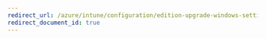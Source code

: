 ```yaml
---
redirect_url: /azure/intune/configuration/edition-upgrade-windows-settings
redirect_document_id: true
---
```

